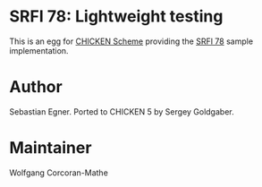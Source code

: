 # SRFI 78: Lightweight testing

This is an egg for [CHICKEN Scheme](https://call-cc.org) providing
the [SRFI 78](https://srfi.schemers.org/srfi-78/) sample
implementation.

# Author

Sebastian Egner.  Ported to CHICKEN 5 by Sergey Goldgaber.

# Maintainer

Wolfgang Corcoran-Mathe
